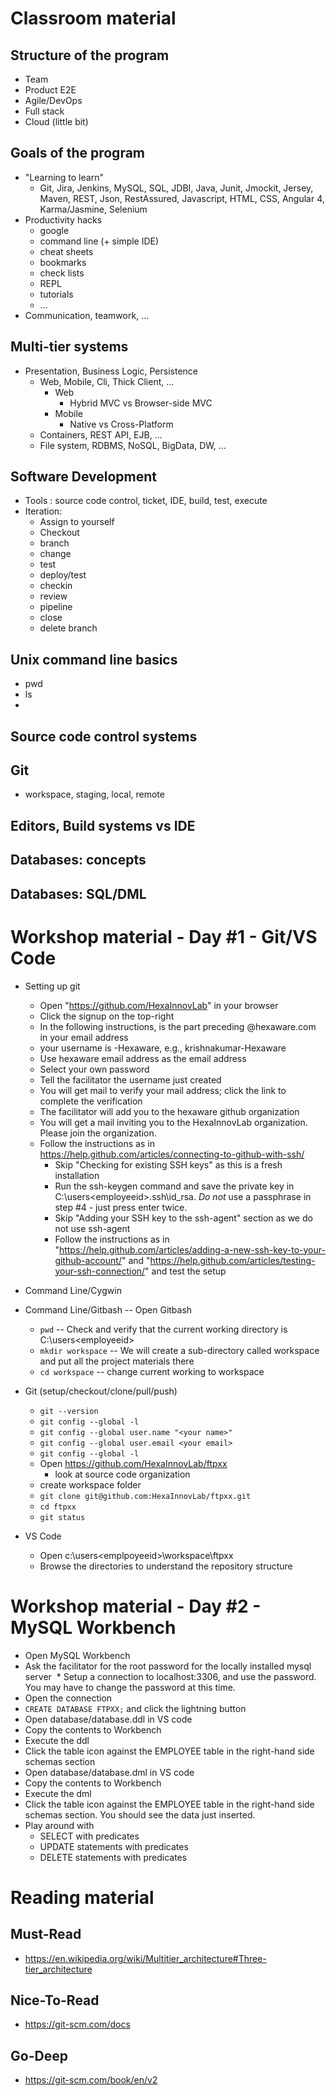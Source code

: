 # Classroom material

## Structure of the program
  * Team
  * Product E2E
  * Agile/DevOps
  * Full stack
  * Cloud (little bit)

## Goals of the program
  * "Learning to learn"
    * Git, Jira, Jenkins, MySQL, SQL, JDBI, Java, Junit, Jmockit, Jersey, Maven, REST, Json, RestAssured, Javascript, HTML, CSS, Angular 4, Karma/Jasmine, Selenium
  * Productivity hacks
    * google
    * command line (+ simple IDE)
    * cheat sheets
    * bookmarks
    * check lists
    * REPL
    * tutorials
    * ...
  * Communication, teamwork, ...

## Multi-tier systems
  * Presentation, Business Logic, Persistence
    * Web, Mobile, Cli, Thick Client, ...
      * Web
        * Hybrid MVC vs Browser-side MVC
      * Mobile
        * Native vs Cross-Platform
    * Containers, REST API, EJB, ...
    * File system, RDBMS, NoSQL, BigData, DW, ...

 ## Software Development
   * Tools : source code control, ticket, IDE, build, test, execute
   * Iteration:
     * Assign to yourself
     * Checkout
     * branch
     * change
     * test
     * deploy/test
     * checkin
     * review
     * pipeline
     * close
     * delete branch   

## Unix command line basics
  * pwd
  * ls
  * 
## Source code control systems

## Git
  * workspace, staging, local, remote

## Editors, Build systems vs IDE

## Databases: concepts

## Databases: SQL/DML

# Workshop material - Day #1 - Git/VS Code
  * Setting up git
    * Open "https://github.com/HexaInnovLab" in your browser
    * Click the signup on the top-right
    * In the following instructions, <hexawareid> is the part preceding @hexaware.com in your email address
    * your username is <hexawareid>-Hexaware, e.g., krishnakumar-Hexaware
    * Use hexaware email address as the email address
    * Select your own password
    * Tell the facilitator the username just created
    * You will get mail to verify your mail address; click the link to complete the verification
    * The facilitator will add you to the hexaware github organization
    * You will get a mail inviting you to the HexaInnovLab organization. Please join the organization.
    * Follow the instructions as in https://help.github.com/articles/connecting-to-github-with-ssh/
      * Skip "Checking for existing SSH keys" as this is a fresh installation
      * Run the ssh-keygen command and save the private key in C:\users\<employeeid>\.ssh\id_rsa. *Do not* use a passphrase in step #4 - just press enter twice.
      * Skip "Adding your SSH key to the ssh-agent" section as we do not use ssh-agent
      * Follow the instructions as in "https://help.github.com/articles/adding-a-new-ssh-key-to-your-github-account/" and "https://help.github.com/articles/testing-your-ssh-connection/" and test the setup

  * Command Line/Cygwin
  * Command Line/Gitbash --  Open Gitbash
    
    * `pwd` -- Check and verify that the current working directory is C:\users\<employeeid>
    * `mkdir workspace` -- We will create a sub-directory called workspace and put all the project materials there
    * `cd workspace` -- change current working to workspace
        
  * Git (setup/checkout/clone/pull/push)
    * `git --version`
    * `git config --global -l`
    * `git config --global user.name "<your name>"`
    * `git config --global user.email <your email>`
    * `git config --global -l`
    * Open https://github.com/HexaInnovLab/ftpxx
      * look at source code organization
    * create workspace folder
    * `git clone git@github.com:HexaInnovLab/ftpxx.git`
    * `cd ftpxx`
    * `git status`
  * VS Code
    * Open c:\users\<emplpoyeeid>\workspace\ftpxx
    * Browse the directories to understand the repository structure

# Workshop material - Day #2 - MySQL Workbench

  * Open MySQL Workbench
  * Ask the facilitator for the root password for the locally installed mysql server
  * Setup a connection to localhost:3306, and use the password. You may have to change the password at this time.
  * Open the connection
  * `CREATE DATABASE FTPXX;` and click the lightning button
  * Open database/database.ddl in VS code
  * Copy the contents to Workbench
  * Execute the ddl 
  * Click the table icon against the EMPLOYEE table in the right-hand side schemas section 
  * Open database/database.dml in VS code
  * Copy the contents to Workbench
  * Execute the dml 
  * Click the table icon against the EMPLOYEE table in the right-hand side schemas section. You should see the data just inserted.
  * Play around with
    * SELECT with predicates
    * UPDATE statements with predicates
    * DELETE statements with predicates
      

# Reading material

## Must-Read
  * https://en.wikipedia.org/wiki/Multitier_architecture#Three-tier_architecture

## Nice-To-Read
  * https://git-scm.com/docs

## Go-Deep
  * https://git-scm.com/book/en/v2
